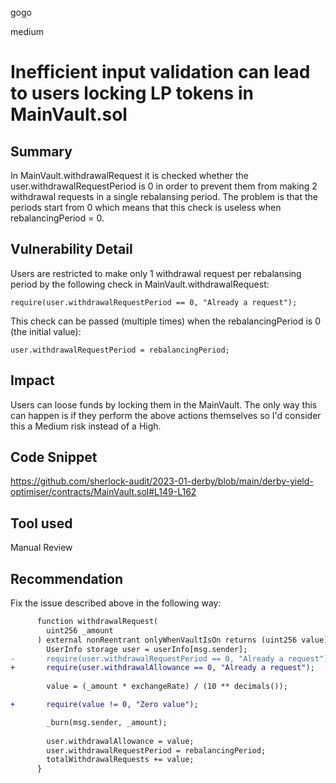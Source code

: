gogo

medium

# Inefficient input validation can lead to users locking LP tokens in MainVault.sol

## Summary

In MainVault.withdrawalRequest it is checked whether the user.withdrawalRequestPeriod is 0 in order to prevent them from making 2 withdrawal requests in a single rebalansing period. The problem is that the periods start from 0 which means that this check is useless when rebalancingPeriod = 0.

## Vulnerability Detail

Users are restricted to make only 1 withdrawal request per rebalansing period by the following check in MainVault.withdrawalRequest:

```solidity
require(user.withdrawalRequestPeriod == 0, "Already a request");
```

This check can be passed (multiple times) when the rebalancingPeriod is 0 (the initial value):

```solidity
user.withdrawalRequestPeriod = rebalancingPeriod;
```

## Impact

Users can loose funds by locking them in the MainVault. The only way this can happen is if they perform the above actions themselves so I'd consider this a Medium risk instead of a High.

## Code Snippet

https://github.com/sherlock-audit/2023-01-derby/blob/main/derby-yield-optimiser/contracts/MainVault.sol#L149-L162

## Tool used

Manual Review

## Recommendation

Fix the issue described above in the following way:

```diff
      function withdrawalRequest(
        uint256 _amount
      ) external nonReentrant onlyWhenVaultIsOn returns (uint256 value) {
        UserInfo storage user = userInfo[msg.sender];
-       require(user.withdrawalRequestPeriod == 0, "Already a request");
+       require(user.withdrawalAllowance == 0, "Already a request");
    
        value = (_amount * exchangeRate) / (10 ** decimals());

+       require(value != 0, "Zero value");

        _burn(msg.sender, _amount);
    
        user.withdrawalAllowance = value;
        user.withdrawalRequestPeriod = rebalancingPeriod;
        totalWithdrawalRequests += value;
      }
```
